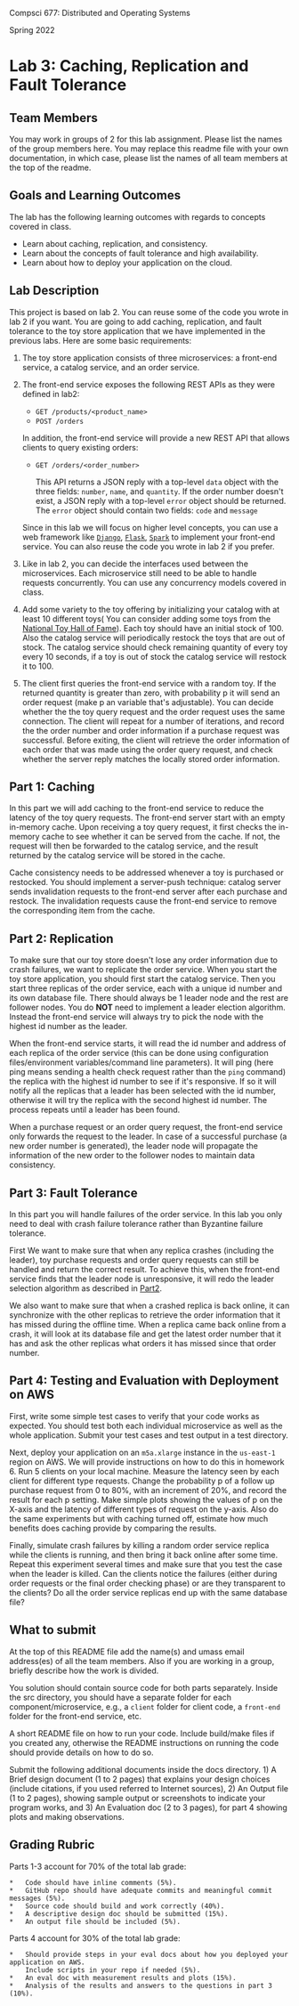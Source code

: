 Compsci 677: Distributed and Operating Systems

Spring 2022

# Lab 3: Caching, Replication and Fault Tolerance

## Team Members

You may work in groups of 2 for this lab assignment. Please list the names of the group members
here. You may replace this readme file with your own documentation, in which case, please list the
names of all team members at the top of the readme.

## Goals and Learning Outcomes

The lab has the following learning outcomes with regards to concepts covered in class.

* Learn about caching, replication, and consistency.
* Learn about the concepts of fault tolerance and high availability.
* Learn about how to deploy your application on the cloud.

## Lab Description

This project is based on lab 2. You can reuse some of the code you wrote in lab 2 if you want. You
are going to add caching, replication, and fault tolerance to the toy store application that we have
implemented in the previous labs. Here are some basic requirements:

1.  The toy store application consists of three microservices: a front-end service, a catalog
    service, and an order service.

2.  The front-end service exposes the following REST APIs as they were defined in lab2:

    *   `GET /products/<product_name>`
    *   `POST /orders`

    In addition, the front-end service will provide a new REST API that allows clients to query
    existing orders:

    *   `GET /orders/<order_number>`

        This API returns a JSON reply with a top-level `data` object with the three fields:
        `number`, `name`, and `quantity`. If the order number doesn't exist, a JSON reply with a
        top-level `error` object should be returned. The `error` object should contain two fields:
        `code` and `message`

    Since in this lab we will focus on higher level concepts, you can use a web framework like
    [`Django`](https://github.com/perwendel/spark), [`Flask`](https://github.com/pallets/flask),
    [`Spark`](https://github.com/perwendel/spark) to implement your front-end service. You can also
    reuse the code you wrote in lab 2 if you prefer.

3.  Like in lab 2, you can decide the interfaces used between the microservices. Each microservice
    still need to be able to handle requests concurrently. You can use any concurrency models
    covered in class.

4.  Add some variety to the toy offering by initializing your catalog with at least 10 different
    toys( You can consider adding some toys from the [National Toy Hall of
    Fame](https://en.wikipedia.org/wiki/National_Toy_Hall_of_Fame)). Each toy should have an initial
    stock of 100. Also the catalog service will periodically restock the toys that are out of stock.
    The catalog service should check remaining quantity of every toy every 10 seconds, if a toy is
    out of stock the catalog service will restock it to 100.

5.  The client first queries the front-end service with a random toy. If the returned quantity is
    greater than zero, with probability p it will send an order request (make p an variable that's
    adjustable). You can decide whether the the toy query request and the order request uses the
    same connection. The client will repeat for a number of iterations, and record the the order
    number and order information if a purchase request was successful. Before exiting, the client
    will retrieve the order information of each order that was made using the order query request,
    and check whether the server reply matches the locally stored order information.

## Part 1: Caching

In this part we will add caching to the front-end service to reduce the latency of the toy query
requests. The front-end server start with an empty in-memory cache. Upon receiving a toy query
request, it first checks the in-memory cache to see whether it can be served from the cache. If not,
the request will then be forwarded to the catalog service, and the result returned by the catalog
service will be stored in the cache.

Cache consistency needs to be addressed whenever a toy is purchased or restocked. You should
implement a server-push technique: catalog server sends invalidation requests to the front-end
server after each purchase and restock. The invalidation requests cause the front-end service to
remove the corresponding item from the cache.

## Part 2: Replication

To make sure that our toy store doesn't lose any order information due to crash failures, we want to
replicate the order service. When you start the toy store application, you should first start the
catalog service. Then you start three replicas of the order service, each with a unique id number
and its own database file. There should always be 1 leader node and the rest are follower nodes. You
do **NOT** need to implement a leader election algorithm. Instead the front-end service will always
try to pick the node with the highest id number as the leader.

When the front-end service starts, it will read the id number and address of each replica of the
order service (this can be done using configuration files/environment variables/command line
parameters). It will ping (here ping means sending a health check request rather than the `ping`
command) the replica with the highest id number to see if it's responsive. If so it will notify all
the replicas that a leader has been selected with the id number, otherwise it will try the replica
with the second highest id number. The process repeats until a leader has been found.

When a purchase request or an order query request, the front-end service only forwards the request
to the leader. In case of a successful purchase (a new order number is generated), the leader node
will propagate the information of the new order to the follower nodes to maintain data consistency.

## Part 3: Fault Tolerance

In this part you will handle failures of the order service. In this lab you only need to deal with
crash failure tolerance rather than Byzantine failure tolerance.

First We want to make sure that when any replica crashes (including the leader), toy purchase
requests and order query requests can still be handled and return the correct result. To achieve
this, when the front-end service finds that the leader node is unresponsive, it will redo the leader
selection algorithm as described in [Part2](#part-2-replication).

We also want to make sure that when a crashed replica is back online, it can synchronize with the
other replicas to retrieve the order information that it has missed during the offline time. When a
replica came back online from a crash, it will look at its database file and get the latest order
number that it has and ask the other replicas what orders it has missed since that order number.

## Part 4: Testing and Evaluation with Deployment on AWS

First, write some simple test cases to verify that your code works as expected. You should test both
each individual microservice as well as the whole application. Submit your test cases and test
output in a test directory.

Next, deploy your application on an `m5a.xlarge` instance in the `us-east-1` region on AWS. We will
provide instructions on how to do this in homework 6. Run 5 clients on your local machine. Measure
the latency seen by each client for different type requests. Change the probability p of a follow up
purchase request from 0 to 80%, with an increment of 20%, and record the result for each p setting.
Make simple plots showing the values of p on the X-axis and the latency of different types of
request on the y-axis. Also do the same experiments but with caching turned off, estimate how much
benefits does caching provide by comparing the results.

Finally, simulate crash failures by killing a random order service replica while the clients is
running, and then bring it back online after some time. Repeat this experiment several times and
make sure that you test the case when the leader is killed. Can the clients notice the failures
(either during order requests or the final order checking phase) or are they transparent to the
clients? Do all the order service replicas end up with the same database file?

## What to submit

At the top of this README file add the name(s) and umass email address(es) of all the team members.
Also if you are working in a group, briefly describe how the work is divided.

You solution should contain source code for both parts separately. Inside the src directory, you
should have a separate folder for each component/microservice, e.g., a `client` folder for client
code, a `front-end` folder for the front-end service, etc.

A short README file on how to run your code. Include build/make files if you created any, otherwise
the README instructions on running the code should provide details on how to do so.

Submit the following additional documents inside the docs directory. 1) A Brief design document (1
to 2 pages) that explains your design choices (include citations, if you used referred to Internet
sources), 2) An Output file (1 to 2 pages), showing sample output or screenshots to indicate your
program works, and 3) An Evaluation doc (2 to 3 pages), for part 4 showing plots and making
observations.

## Grading Rubric

Parts 1-3 account for 70% of the total lab grade:

    *   Code should have inline comments (5%).
    *   GitHub repo should have adequate commits and meaningful commit messages (5%).
    *   Source code should build and work correctly (40%).
    *   A descriptive design doc should be submitted (15%).
    *   An output file should be included (5%).

Parts 4 account for 30% of the total lab grade:

    *   Should provide steps in your eval docs about how you deployed your application on AWS.
        Include scripts in your repo if needed (5%).
    *   An eval doc with measurement results and plots (15%).
    *   Analysis of the results and answers to the questions in part 3 (10%).
